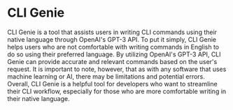 # CLI Genie
CLI Genie is a tool that assists users in writing CLI commands using their native language through OpenAI's GPT-3 API. To put it simply, CLI Genie helps users who are not comfortable with writing commands in English to do so using their preferred language. By utilizing OpenAI's GPT-3 API, CLI Genie can provide accurate and relevant commands based on the user's request. It is important to note, however, that as with any software that uses machine learning or AI, there may be limitations and potential errors. Overall, CLI Genie is a helpful tool for developers who want to streamline their CLI workflow, especially for those who are more comfortable writing in their native language.
